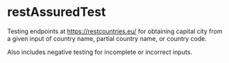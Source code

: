 # restAssuredTest

Testing endpoints at https://restcountries.eu/ for obtaining capital city from a given input of country name, partial country name, or country code.

Also includes negative testing for incomplete or incorrect inputs.
